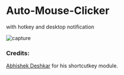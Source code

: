 # Auto-Mouse-Clicker
with hotkey and desktop notification

![capture](https://user-images.githubusercontent.com/16408896/32987204-a0baf11a-cd0a-11e7-823c-6a38a5fe56fe.PNG)






### Credits:
[Abhishek Deshkar](https://github.com/abhishekdeshkar) for his shortcutkey module.
